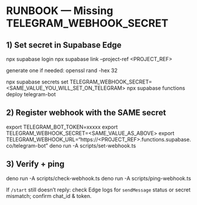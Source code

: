 # RUNBOOK — Missing TELEGRAM_WEBHOOK_SECRET

## 1) Set secret in Supabase Edge

npx supabase login
npx supabase link –project-ref <PROJECT_REF>

generate one if needed: openssl rand -hex 32

npx supabase secrets set TELEGRAM_WEBHOOK_SECRET=<SAME_VALUE_YOU_WILL_SET_ON_TELEGRAM>
npx supabase functions deploy telegram-bot

## 2) Register webhook with the SAME secret

export TELEGRAM_BOT_TOKEN=xxxxx
export TELEGRAM_WEBHOOK_SECRET=<SAME_VALUE_AS_ABOVE>
export TELEGRAM_WEBHOOK_URL=“https://<PROJECT_REF>.functions.supabase.co/telegram-bot”
deno run -A scripts/set-webhook.ts

## 3) Verify + ping

deno run -A scripts/check-webhook.ts
deno run -A scripts/ping-webhook.ts

If `/start` still doesn’t reply: check Edge logs for `sendMessage` status or secret mismatch; confirm chat_id & token.
